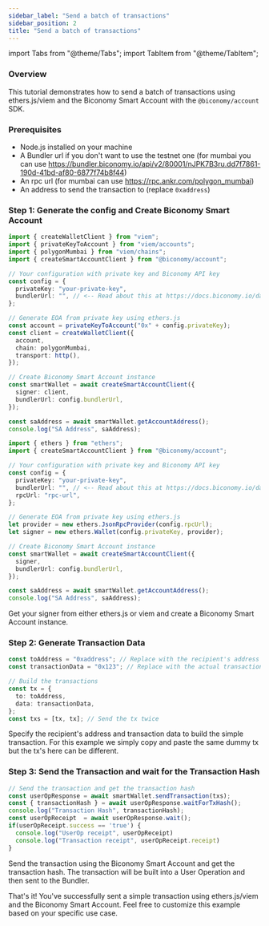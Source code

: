 ```yaml
---
sidebar_label: "Send a batch of transactions"
sidebar_position: 2
title: "Send a batch of transactions"
---
```


import Tabs from "@theme/Tabs";
import TabItem from "@theme/TabItem";

### Overview

This tutorial demonstrates how to send a batch of transactions using ethers.js/viem and the Biconomy Smart Account with the `@biconomy/account` SDK.

### Prerequisites

- Node.js installed on your machine
- A Bundler url if you don't want to use the testnet one (for mumbai you can use https://bundler.biconomy.io/api/v2/80001/nJPK7B3ru.dd7f7861-190d-41bd-af80-6877f74b8f44)
- An rpc url (for mumbai can use https://rpc.ankr.com/polygon_mumbai)
- An address to send the transaction to (replace `0xaddress`)

### Step 1: Generate the config and Create Biconomy Smart Account

<Tabs>
<TabItem value="viem" label="viem">

```typescript
import { createWalletClient } from "viem";
import { privateKeyToAccount } from "viem/accounts";
import { polygonMumbai } from "viem/chains";
import { createSmartAccountClient } from "@biconomy/account";

// Your configuration with private key and Biconomy API key
const config = {
  privateKey: "your-private-key",
  bundlerUrl: "", // <-- Read about this at https://docs.biconomy.io/dashboard#bundler-url
};

// Generate EOA from private key using ethers.js
const account = privateKeyToAccount("0x" + config.privateKey);
const client = createWalletClient({
  account,
  chain: polygonMumbai,
  transport: http(),
});

// Create Biconomy Smart Account instance
const smartWallet = await createSmartAccountClient({
  signer: client,
  bundlerUrl: config.bundlerUrl,
});

const saAddress = await smartWallet.getAccountAddress();
console.log("SA Address", saAddress);
```

</TabItem>
<TabItem value="ethers" label="ethers">

```typescript
import { ethers } from "ethers";
import { createSmartAccountClient } from "@biconomy/account";

// Your configuration with private key and Biconomy API key
const config = {
  privateKey: "your-private-key",
  bundlerUrl: "", // <-- Read about this at https://docs.biconomy.io/dashboard#bundler-url
  rpcUrl: "rpc-url",
};

// Generate EOA from private key using ethers.js
let provider = new ethers.JsonRpcProvider(config.rpcUrl);
let signer = new ethers.Wallet(config.privateKey, provider);

// Create Biconomy Smart Account instance
const smartWallet = await createSmartAccountClient({
  signer,
  bundlerUrl: config.bundlerUrl,
});

const saAddress = await smartWallet.getAccountAddress();
console.log("SA Address", saAddress);
```

</TabItem>
</Tabs>

Get your signer from either ethers.js or viem and create a Biconomy Smart Account instance.

### Step 2: Generate Transaction Data

```typescript
const toAddress = "0xaddress"; // Replace with the recipient's address
const transactionData = "0x123"; // Replace with the actual transaction data

// Build the transactions
const tx = {
  to: toAddress,
  data: transactionData,
};
const txs = [tx, tx]; // Send the tx twice
```

Specify the recipient's address and transaction data to build the simple transaction. For this example we simply copy and paste the same dummy tx but the tx's here can be different.

### Step 3: Send the Transaction and wait for the Transaction Hash

```typescript
// Send the transaction and get the transaction hash
const userOpResponse = await smartWallet.sendTransaction(txs);
const { transactionHash } = await userOpResponse.waitForTxHash();
console.log("Transaction Hash", transactionHash);
const userOpReceipt  = await userOpResponse.wait();
if(userOpReceipt.success == 'true') { 
  console.log("UserOp receipt", userOpReceipt)
  console.log("Transaction receipt", userOpReceipt.receipt)
}
```

Send the transaction using the Biconomy Smart Account and get the transaction hash. The transaction will be built into a User Operation and then sent to the Bundler.

That's it! You've successfully sent a simple transaction using ethers.js/viem and the Biconomy Smart Account. Feel free to customize this example based on your specific use case.
